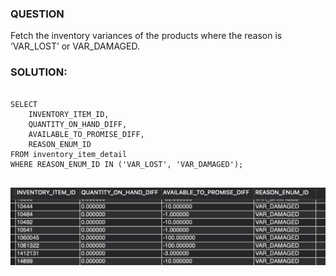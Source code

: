 ### QUESTION

Fetch the inventory variances of the products where the reason is ‘VAR_LOST’ or VAR_DAMAGED.

### SOLUTION:

```

SELECT
    INVENTORY_ITEM_ID,
    QUANTITY_ON_HAND_DIFF,
    AVAILABLE_TO_PROMISE_DIFF,
    REASON_ENUM_ID
FROM inventory_item_detail
WHERE REASON_ENUM_ID IN ('VAR_LOST', 'VAR_DAMAGED');


```

![Alt text](image.png)